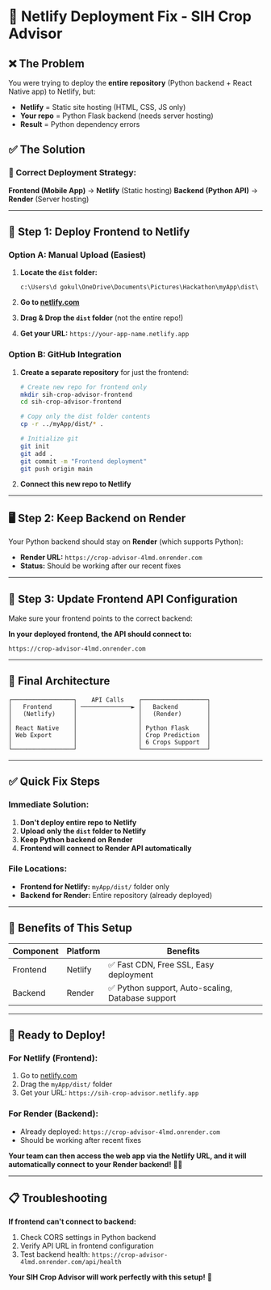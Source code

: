 # 🔧 Netlify Deployment Fix - SIH Crop Advisor

## ❌ **The Problem**
You were trying to deploy the **entire repository** (Python backend + React Native app) to Netlify, but:
- **Netlify** = Static site hosting (HTML, CSS, JS only)
- **Your repo** = Python Flask backend (needs server hosting)
- **Result** = Python dependency errors

## ✅ **The Solution**

### **🎯 Correct Deployment Strategy:**

**Frontend (Mobile App)** → **Netlify** (Static hosting)
**Backend (Python API)** → **Render** (Server hosting)

---

## 🚀 **Step 1: Deploy Frontend to Netlify**

### **Option A: Manual Upload (Easiest)**

1. **Locate the `dist` folder:**
   ```
   c:\Users\d gokul\OneDrive\Documents\Pictures\Hackathon\myApp\dist\
   ```

2. **Go to [netlify.com](https://netlify.com)**

3. **Drag & Drop the `dist` folder** (not the entire repo!)

4. **Get your URL:** `https://your-app-name.netlify.app`

### **Option B: GitHub Integration**

1. **Create a separate repository** for just the frontend:
   ```bash
   # Create new repo for frontend only
   mkdir sih-crop-advisor-frontend
   cd sih-crop-advisor-frontend
   
   # Copy only the dist folder contents
   cp -r ../myApp/dist/* .
   
   # Initialize git
   git init
   git add .
   git commit -m "Frontend deployment"
   git push origin main
   ```

2. **Connect this new repo to Netlify**

---

## 🖥️ **Step 2: Keep Backend on Render**

Your Python backend should stay on **Render** (which supports Python):
- **Render URL:** `https://crop-advisor-4lmd.onrender.com`
- **Status:** Should be working after our recent fixes

---

## 📱 **Step 3: Update Frontend API Configuration**

Make sure your frontend points to the correct backend:

**In your deployed frontend, the API should connect to:**
```
https://crop-advisor-4lmd.onrender.com
```

---

## 🎯 **Final Architecture**

```
┌─────────────────┐    API Calls    ┌──────────────────┐
│   Frontend      │ ──────────────► │   Backend        │
│   (Netlify)     │                 │   (Render)       │
│                 │                 │                  │
│ React Native    │                 │ Python Flask     │
│ Web Export      │                 │ Crop Prediction  │
│                 │                 │ 6 Crops Support  │
└─────────────────┘                 └──────────────────┘
```

---

## ✅ **Quick Fix Steps**

### **Immediate Solution:**

1. **Don't deploy entire repo to Netlify**
2. **Upload only the `dist` folder to Netlify**
3. **Keep Python backend on Render**
4. **Frontend will connect to Render API automatically**

### **File Locations:**
- **Frontend for Netlify:** `myApp/dist/` folder only
- **Backend for Render:** Entire repository (already deployed)

---

## 🌟 **Benefits of This Setup**

| Component | Platform | Benefits |
|-----------|----------|----------|
| Frontend | Netlify | ✅ Fast CDN, Free SSL, Easy deployment |
| Backend | Render | ✅ Python support, Auto-scaling, Database support |

---

## 🚀 **Ready to Deploy!**

### **For Netlify (Frontend):**
1. Go to [netlify.com](https://netlify.com)
2. Drag the `myApp/dist/` folder
3. Get your URL: `https://sih-crop-advisor.netlify.app`

### **For Render (Backend):**
- Already deployed: `https://crop-advisor-4lmd.onrender.com`
- Should be working after recent fixes

**Your team can then access the web app via the Netlify URL, and it will automatically connect to your Render backend!** 🌾✨

---

## 📋 **Troubleshooting**

**If frontend can't connect to backend:**
1. Check CORS settings in Python backend
2. Verify API URL in frontend configuration
3. Test backend health: `https://crop-advisor-4lmd.onrender.com/api/health`

**Your SIH Crop Advisor will work perfectly with this setup!** 🎯
